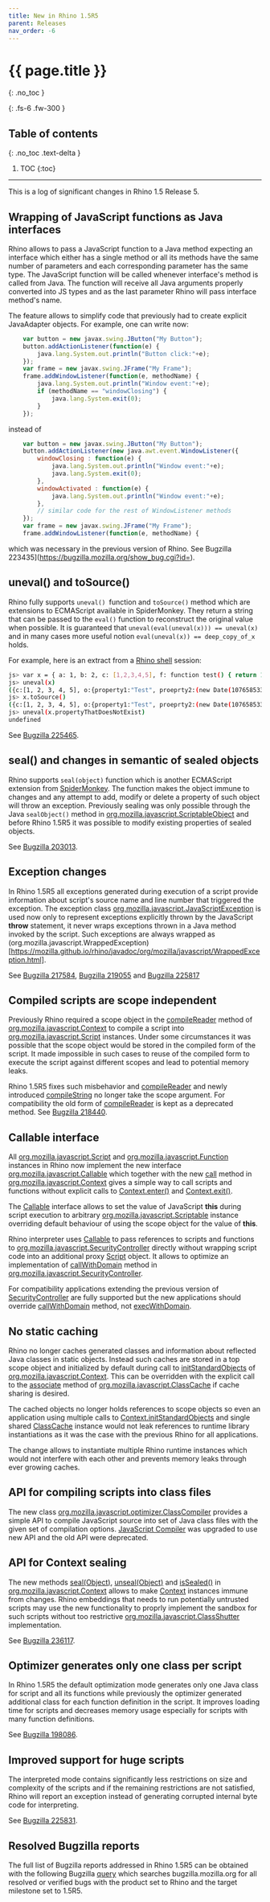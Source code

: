 ```yaml
---
title: New in Rhino 1.5R5
parent: Releases
nav_order: -6
---
```


# {{ page.title }}
{: .no_toc }

{: .fs-6 .fw-300 }

## Table of contents
{: .no_toc .text-delta }

1. TOC
{:toc}

---
This is a log of significant changes in Rhino 1.5 Release 5.

## Wrapping of JavaScript functions as Java interfaces
Rhino allows to pass a JavaScript function to a Java method expecting an interface which either has a single method or all its methods have the same number of parameters and each corresponding parameter has the same type. The JavaScript function will be called whenever interface's method is called from Java. The function will receive all Java arguments properly converted into JS types and as the last parameter Rhino will pass interface method's name.

The feature allows to simplify code that previously had to create explicit JavaAdapter objects. For example, one can write now:

```js
    var button = new javax.swing.JButton("My Button");
    button.addActionListener(function(e) {
        java.lang.System.out.println("Button click:"+e);
    }); 
    var frame = new javax.swing.JFrame("My Frame");
    frame.addWindowListener(function(e, methodName) {
        java.lang.System.out.println("Window event:"+e);
        if (methodName == "windowClosing") {     
            java.lang.System.exit(0);
        }
    });
``` 
instead of
```js
    var button = new javax.swing.JButton("My Button");
    button.addActionListener(new java.awt.event.WindowListener({
        windowClosing : function(e) {
            java.lang.System.out.println("Window event:"+e);
            java.lang.System.exit(0);
        },
        windowActivated : function(e) {
            java.lang.System.out.println("Window event:"+e);
        },
        // similar code for the rest of WindowListener methods
    });
    var frame = new javax.swing.JFrame("My Frame");
    frame.addWindowListener(function(e, methodName) {
```
which was necessary in the previous version of Rhino. See Bugzilla 223435](https://bugzilla.mozilla.org/show_bug.cgi?id=).

## uneval() and toSource()
Rhino fully supports `uneval() `function and `toSource()` method which are extensions to ECMAScript available in SpiderMonkey. They return a string that can be passed to the `eval()` function to reconstruct the original value when possible. It is guaranteed that `uneval(eval(uneval(x))) == uneval(x)` and in many cases more useful notion `eval(uneval(x)) == deep_copy_of_x` holds.

For example, here is an extract from a [Rhino shell](../../_tools/shell.md) session:

```sh
js> var x = { a: 1, b: 2, c: [1,2,3,4,5], f: function test() { return 1; }, o: { property1: "Test", proeprty2: new Date()}}
js> uneval(x)
({c:[1, 2, 3, 4, 5], o:{property1:"Test", proeprty2:(new Date(1076585338601))}, f:(function test() {return 1;}), a:1, b:2})
js> x.toSource()
({c:[1, 2, 3, 4, 5], o:{property1:"Test", proeprty2:(new Date(1076585338601))}, f:(function test() {return 1;}), a:1, b:2})
js> uneval(x.propertyThatDoesNotExist)
undefined
```
See [Bugzilla 225465](https://bugzilla.mozilla.org/show_bug.cgi?id=225465).

## seal() and changes in semantic of sealed objects
Rhino supports `seal(object)` function which is another ECMAScript extension from [SpiderMonkey](https://spidermonkey.dev/). The function makes the object immune to changes and any attempt to add, modify or delete a property of such object will throw an exception. Previously sealing was only possible through the Java `sealObject()` method in [org.mozilla.javascript.ScriptableObject](https://mozilla.github.io/rhino/javadoc/org/mozilla/javascript/ScriptableObject.html) and before Rhino 1.5R5 it was possible to modify existing properties of sealed objects.

See [Bugzilla 203013](https://bugzilla.mozilla.org/show_bug.cgi?id=203013).

## Exception changes
In Rhino 1.5R5 all exceptions generated during execution of a script provide information about script's source name and line number that triggered the exception. The exception class [org.mozilla.javascript.JavaScriptException](https://mozilla.github.io/rhino/javadoc/org/mozilla/javascript/JavaScriptException.html) is used now only to represent exceptions explicitly thrown by the JavaScript **throw** statement, it never wraps exceptions thrown in a Java method invoked by the script. Such exceptions are always wrapped as (org.mozilla.javascript.WrappedException)[https://mozilla.github.io/rhino/javadoc/org/mozilla/javascript/WrappedException.html].

See [Bugzilla 217584](https://bugzilla.mozilla.org/show_bug.cgi?id=217584), [Bugzilla 219055](https://bugzilla.mozilla.org/show_bug.cgi?id=219055) and [Bugzilla 225817](https://bugzilla.mozilla.org/show_bug.cgi?id=225817)

## Compiled scripts are scope independent
Previously Rhino required a scope object in the [compileReader](https://mozilla.github.io/rhino/javadoc/org/mozilla/javascript/Context.html#compileReader-org.mozilla.javascript.Scriptable-java.io.Reader-java.lang.String-int-java.lang.Object-) method of [org.mozilla.javascript.Context](https://mozilla.github.io/rhino/javadoc/org/mozilla/javascript/Context.html) to compile a script into [org.mozilla.javascript.Script](https://mozilla.github.io/rhino/javadoc/org/mozilla/javascript/Script.html) instances. Under some circumstances it was possible that the scope object would be stored in the compiled form of the script. It made impossible in such cases to reuse of the compiled form to execute the script against different scopes and lead to potential memory leaks.

Rhino 1.5R5 fixes such misbehavior and [compileReader](https://mozilla.github.io/rhino/javadoc/org/mozilla/javascript/Context.html#compileReader-java.io.Reader-java.lang.String-int-java.lang.Object-) and newly introduced [compileString](https://mozilla.github.io/rhino/javadoc/org/mozilla/javascript/Context.html#compileString-java.lang.String-java.lang.String-int-java.lang.Object-) no longer take the scope argument. For compatibility the old form of [compileReader](https://mozilla.github.io/rhino/javadoc/org/mozilla/javascript/Context.html#compileReader-org.mozilla.javascript.Scriptable-java.io.Reader-java.lang.String-int-java.lang.Object-) is kept as a deprecated method.
See [Bugzilla 218440](https://bugzilla.mozilla.org/show_bug.cgi?id=218440).

## Callable interface
All [org.mozilla.javascript.Script](https://mozilla.github.io/rhino/javadoc/org/mozilla/javascript/Script.html) and [org.mozilla.javascript.Function](https://mozilla.github.io/rhino/javadoc/org/mozilla/javascript/Function.html) instances in Rhino now implement the new interface [org.mozilla.javascript.Callable](https://mozilla.github.io/rhino/javadoc/org/mozilla/javascript/Callable.html) which together with the new [call](https://mozilla.github.io/rhino/javadoc/org/mozilla/javascript/Callable.html#call-org.mozilla.javascript.Context-org.mozilla.javascript.Scriptable-org.mozilla.javascript.Scriptable-java.lang.Object:A-) method in [org.mozilla.javascript.Context](https://mozilla.github.io/rhino/javadoc/org/mozilla/javascript/Context.html) gives a simple way to call scripts and functions without explicit calls to [Context.enter()](https://mozilla.github.io/rhino/javadoc/org/mozilla/javascript/Context.html#enter--) and [Context.exit()](https://mozilla.github.io/rhino/javadoc/org/mozilla/javascript/Context.html#exit--).

The [Callable](https://mozilla.github.io/rhino/javadoc/org/mozilla/javascript/Callable.html) interface allows to set the value of JavaScript **this** during script execution to arbitrary [org.mozilla.javascript.Scriptable](https://mozilla.github.io/rhino/javadoc/org/mozilla/javascript/Scriptable.html) instance overriding default behaviour of using the scope object for the value of **this**.

Rhino interpreter uses [Callable](https://mozilla.github.io/rhino/javadoc/org/mozilla/javascript/Callable.html) to pass references to scripts and functions to [org.mozilla.javascript.SecurityController](https://mozilla.github.io/rhino/javadoc/org/mozilla/javascript/SecurityController.html) directly without wrapping script code into an additional proxy [Script](https://mozilla.github.io/rhino/javadoc/org/mozilla/javascript/Script.html) object. It allows to optimize an implementation of [callWithDomain](https://mozilla.github.io/rhino/javadoc/org/mozilla/javascript/SecurityController.html#callWithDomain-java.lang.Object-org.mozilla.javascript.Context-org.mozilla.javascript.Callable-org.mozilla.javascript.Scriptable-org.mozilla.javascript.Scriptable-java.lang.Object:A-) method in [org.mozilla.javascript.SecurityController](https://mozilla.github.io/rhino/javadoc/org/mozilla/javascript/SecurityController.html).

For compatibility applications extending the previous version of [SecurityController](https://mozilla.github.io/rhino/javadoc/org/mozilla/javascript/SecurityController.html) are fully supported but the new applications should override [callWithDomain](https://mozilla.github.io/rhino/javadoc/org/mozilla/javascript/SecurityController.html#callWithDomain-java.lang.Object-org.mozilla.javascript.Context-org.mozilla.javascript.Callable-org.mozilla.javascript.Scriptable-org.mozilla.javascript.Scriptable-java.lang.Object:A-) method, not [execWithDomain](https://mozilla.github.io/rhino/javadoc/org/mozilla/javascript/SecurityController.html#execWithDomain-org.mozilla.javascript.Context-org.mozilla.javascript.Scriptable-org.mozilla.javascript.Script-java.lang.Object-).

## No static caching
Rhino no longer caches generated classes and information about reflected Java classes in static objects. Instead such caches are stored in a top scope object and initialized by default during call to [initStandardObjects](https://mozilla.github.io/rhino/javadoc/org/mozilla/javascript/Context.html#initStandardObjects--) of [org.mozilla.javascript.Context](https://mozilla.github.io/rhino/javadoc/org/mozilla/javascript/Context.html). This can be overridden with the explicit call to the [associate](https://mozilla.github.io/rhino/javadoc/org/mozilla/javascript/ClassCache.html#associate-org.mozilla.javascript.ScriptableObject-) method of [org.mozilla.javascript.ClassCache](https://mozilla.github.io/rhino/javadoc/org/mozilla/javascript/ClassCache.html) if cache sharing is desired.

The cached objects no longer holds references to scope objects so even an application using multiple calls to [Context.initStandardObjects](https://mozilla.github.io/rhino/javadoc/org/mozilla/javascript/Context.html#initStandardObjects--) and single shared [ClassCache](https://mozilla.github.io/rhino/javadoc/org/mozilla/javascript/ClassCache.html) instance would not leak references to runtime library instantiations as it was the case with the previous Rhino for all applications.

The change allows to instantiate multiple Rhino runtime instances which would not interfere with each other and prevents memory leaks through ever growing caches.

## API for compiling scripts into class files
The new class [org.mozilla.javascript.optimizer.ClassCompiler](https://mozilla.github.io/rhino/javadoc/org/mozilla/javascript/optimizer/ClassCompiler.html) provides a simple API to compile JavaScript source into set of Java class files with the given set of compilation options. [JavaScript Compiler](../../_tools/javascript_compiler.md) was upgraded to use new API and the old API were deprecated.

## API for Context sealing
The new methods [seal(Object)](https://mozilla.github.io/rhino/javadoc/org/mozilla/javascript/Context.html#seal-java.lang.Object-), [unseal(Object)](https://mozilla.github.io/rhino/javadoc/org/mozilla/javascript/Context.html#unseal-java.lang.Object-) and [isSealed()](https://mozilla.github.io/rhino/javadoc/org/mozilla/javascript/Context.html#isSealed-) in [org.mozilla.javascript.Context](https://mozilla.github.io/rhino/javadoc/org/mozilla/javascript/Context.html) allows to make [Context](https://mozilla.github.io/rhino/javadoc/org/mozilla/javascript/Context.html) instances immune from changes. Rhino embeddings that needs to run potentially untrusted scripts may use the new functionality to proprly implement the sandbox for such scripts without too restrictive [org.mozilla.javascript.ClassShutter](https://mozilla.github.io/rhino/javadoc/org/mozilla/javascript/ClassShutter.html) implementation.

See [Bugzilla 236117](https://bugzilla.mozilla.org/show_bug.cgi?id=236117).

## Optimizer generates only one class per script
In Rhino 1.5R5 the default optimization mode generates only one Java class for script and all its functions while previously the optimizer generated additional class for each function definition in the script. It improves loading time for scripts and decreases memory usage especially for scripts with many function definitions.

See [Bugzilla 198086](https://bugzilla.mozilla.org/show_bug.cgi?id=198086).

## Improved support for huge scripts
The interpreted mode contains significantly less restrictions on size and complexity of the scripts and if the remaining restrictions are not satisfied, Rhino will report an exception instead of generating corrupted internal byte code for interpreting.

See [Bugzilla 225831](https://bugzilla.mozilla.org/show_bug.cgi?id=225831).

## Resolved Bugzilla reports
The full list of Bugzilla reports addressed in Rhino 1.5R5 can be obtained with the following Bugzilla [query](http://bugzilla.mozilla.org/buglist.cgi?product=Rhino%20graveyard&target_milestone=1.5R5&bug_status=RESOLVED&bug_status=VERIFIED) which searches bugzilla.mozilla.org for all resolved or verified bugs with the product set to Rhino and the target milestone set to 1.5R5.